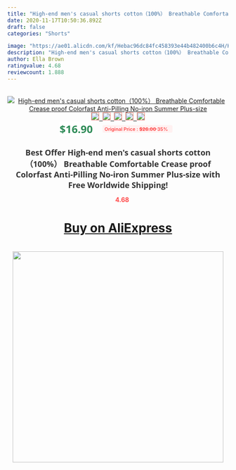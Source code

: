 ```yaml
---
title: "High-end men's casual shorts cotton（100%） Breathable Comfortable Crease proof Colorfast Anti-Pilling No-iron Summer Plus-size"
date: 2020-11-17T10:50:36.892Z
draft: false
categories: "Shorts"

image: "https://ae01.alicdn.com/kf/Hebac96dc84fc458393e44b482400b6c4H/High-end-men-s-casual-shorts-cotton-100-Breathable-Comfortable-Crease-proof-Colorfast-Anti-Pilling-No.jpg"
description: "High-end men's casual shorts cotton（100%） Breathable Comfortable Crease proof Colorfast Anti-Pilling No-iron Summer Plus-size"
author: Ella Brown
ratingvalue: 4.68
reviewcount: 1.888
---
```

<br>
<div style="text-align: center;">
<a href="https://s.click.aliexpress.com/e/_9HFTgp" target="_blank" rel="nofollow noopener noreferrer"><img alt="High-end men's casual shorts cotton（100%） Breathable Comfortable Crease proof Colorfast Anti-Pilling No-iron Summer Plus-size" class="magnifier-image" src="https://ae01.alicdn.com/kf/Hebac96dc84fc458393e44b482400b6c4H/High-end-men-s-casual-shorts-cotton-100-Breathable-Comfortable-Crease-proof-Colorfast-Anti-Pilling-No.jpg_640x640.jpg">
<br>
<img style="border:1px solid salmon" src="https://ae01.alicdn.com/kf/Hebac96dc84fc458393e44b482400b6c4H/High-end-men-s-casual-shorts-cotton-100-Breathable-Comfortable-Crease-proof-Colorfast-Anti-Pilling-No.jpg_120x120.jpg">&nbsp;&nbsp;<img style="border:1px solid salmon" src="https://ae01.alicdn.com/kf/H1371c1f202a64674bf721785217c3388z/High-end-men-s-casual-shorts-cotton-100-Breathable-Comfortable-Crease-proof-Colorfast-Anti-Pilling-No.jpg_120x120.jpg">&nbsp;&nbsp;<img style="border:1px solid salmon" src="https://ae01.alicdn.com/kf/H69aeb1ae7008490fad35ddf66f585ed9S/High-end-men-s-casual-shorts-cotton-100-Breathable-Comfortable-Crease-proof-Colorfast-Anti-Pilling-No.jpg_120x120.jpg">&nbsp;&nbsp;<img style="border:1px solid salmon" src="https://ae01.alicdn.com/kf/Hd5bec036052b470cb7b08d05034da22bB/High-end-men-s-casual-shorts-cotton-100-Breathable-Comfortable-Crease-proof-Colorfast-Anti-Pilling-No.jpg_120x120.jpg">&nbsp;&nbsp;<img style="border:1px solid salmon" src="https://ae01.alicdn.com/kf/H21e2ded664664bf4a749aed7be334ac1V/High-end-men-s-casual-shorts-cotton-100-Breathable-Comfortable-Crease-proof-Colorfast-Anti-Pilling-No.jpg_120x120.jpg"></a></div><br0>
<div style="text-align: center;"><span style="background-color: white; border: 0px; box-sizing: border-box; color: seagreen; display: inline-block; font-family: &quot;open sans&quot; , &quot;arial&quot; , &quot;helvetica&quot; , sans-serif , &quot;heiti&quot;; font-size: 24px; font-stretch: inherit; font-weight: 700; line-height: inherit; margin: 0px 10px 0px 0px; padding: 0px; vertical-align: middle;">$16.90 </span>
<span style="background: rgb(255 , 241 , 241); border-radius: 3px; border: 0px; box-sizing: border-box; color: #ff4747; display: inline-block; font-family: inherit; font-size: 12px; font-stretch: inherit; font-style: inherit; font-variant: inherit; font-weight: 600; line-height: inherit; margin: 0px; padding: 2px 5px; transform: scale(0.9); vertical-align: middle;">Original Price : <b style="text-decoration: line-through;">$26.00 </b> 35%&nbsp;&nbsp;</span></div>
<h1 style="color: #333333; display: inline-block; font-family: &quot;open sans&quot; , &quot;arial&quot; , &quot;helvetica&quot; , sans-serif , &quot;heiti&quot;; font-size: 18px; font-stretch: inherit; font-weight: 700; text-align: center;">Best Offer High-end men's casual shorts cotton（100%） Breathable Comfortable Crease proof Colorfast Anti-Pilling No-iron Summer Plus-size with Free Worldwide Shipping!</h1>
<div style="color: #ff4747; text-align: center;">
<img src="https://4.bp.blogspot.com/-M0ZcTcb-5uY/XleCXlxnR4I/AAAAAAAAAEc/OrjgMkXV1oMQFaCRZj5HQwOCBcu3w1FegCPcBGAYYCw/s1600/star.png" style="height: 15px;">&nbsp;<b>4.68</b></div>
<div class="button_cont" align="center"><a class="buynow_a" href="https://s.click.aliexpress.com/e/_9HFTgp" target="_blank" rel="nofollow noopener noreferrer"><H1>Buy on AliExpress</H1></a></div><br>
<div class="separator" style="clear: both; text-align: center;">
<img src="https://lh3.googleusercontent.com/-pTy5HemUv9M/XlePHvY0dAI/AAAAAAAAAE4/0nX5iRUoIWY8eMW9Dpxeirr157OZliDIgCLcBGAsYHQ/s1600/badge.gif" width="480">
</div>
